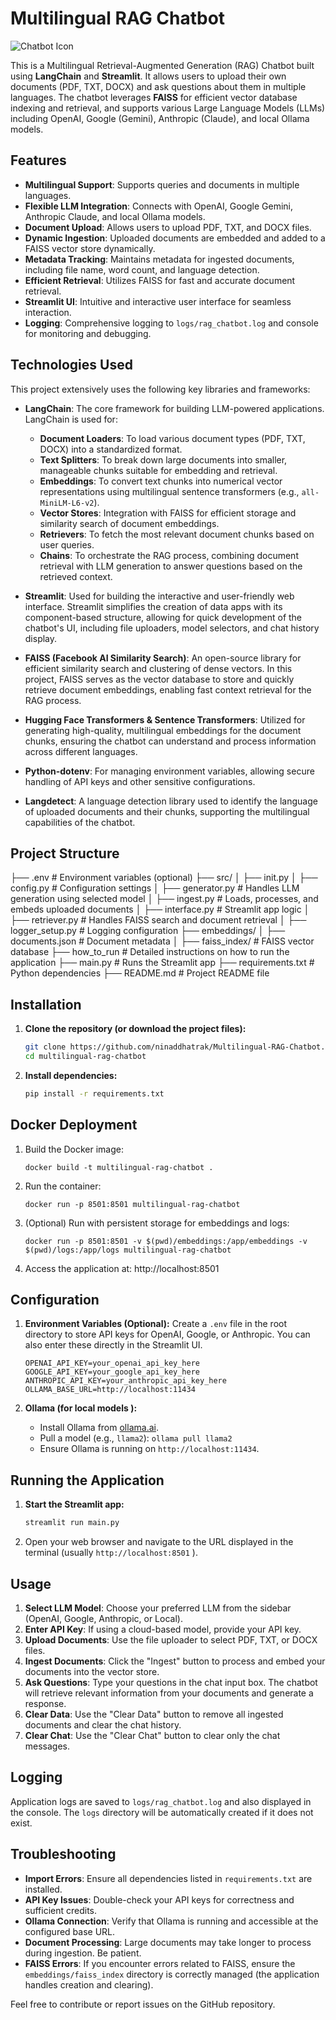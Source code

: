# Multilingual RAG Chatbot

![Chatbot Icon](https://raw.githubusercontent.com/streamlit/streamlit-example-app-multimodal-rag/main/assets/catrag_icon.png )

This is a Multilingual Retrieval-Augmented Generation (RAG) Chatbot built using **LangChain** and **Streamlit**. It allows users to upload their own documents (PDF, TXT, DOCX) and ask questions about them in multiple languages. The chatbot leverages **FAISS** for efficient vector database indexing and retrieval, and supports various Large Language Models (LLMs) including OpenAI, Google (Gemini), Anthropic (Claude), and local Ollama models.

## Features

-   **Multilingual Support**: Supports queries and documents in multiple languages.
-   **Flexible LLM Integration**: Connects with OpenAI, Google Gemini, Anthropic Claude, and local Ollama models.
-   **Document Upload**: Allows users to upload PDF, TXT, and DOCX files.
-   **Dynamic Ingestion**: Uploaded documents are embedded and added to a FAISS vector store dynamically.
-   **Metadata Tracking**: Maintains metadata for ingested documents, including file name, word count, and language detection.
-   **Efficient Retrieval**: Utilizes FAISS for fast and accurate document retrieval.
-   **Streamlit UI**: Intuitive and interactive user interface for seamless interaction.
-   **Logging**: Comprehensive logging to `logs/rag_chatbot.log` and console for monitoring and debugging.

## Technologies Used

This project extensively uses the following key libraries and frameworks:

-   **LangChain**: The core framework for building LLM-powered applications. LangChain is used for:
    -   **Document Loaders**: To load various document types (PDF, TXT, DOCX) into a standardized format.
    -   **Text Splitters**: To break down large documents into smaller, manageable chunks suitable for embedding and retrieval.
    -   **Embeddings**: To convert text chunks into numerical vector representations using multilingual sentence transformers (e.g., `all-MiniLM-L6-v2`).
    -   **Vector Stores**: Integration with FAISS for efficient storage and similarity search of document embeddings.
    -   **Retrievers**: To fetch the most relevant document chunks based on user queries.
    -   **Chains**: To orchestrate the RAG process, combining document retrieval with LLM generation to answer questions based on the retrieved context.

-   **Streamlit**: Used for building the interactive and user-friendly web interface. Streamlit simplifies the creation of data apps with its component-based structure, allowing for quick development of the chatbot's UI, including file uploaders, model selectors, and chat history display.

-   **FAISS (Facebook AI Similarity Search)**: An open-source library for efficient similarity search and clustering of dense vectors. In this project, FAISS serves as the vector database to store and quickly retrieve document embeddings, enabling fast context retrieval for the RAG process.

-   **Hugging Face Transformers & Sentence Transformers**: Utilized for generating high-quality, multilingual embeddings for the document chunks, ensuring the chatbot can understand and process information across different languages.

-   **Python-dotenv**: For managing environment variables, allowing secure handling of API keys and other sensitive configurations.

-   **Langdetect**: A language detection library used to identify the language of uploaded documents and their chunks, supporting the multilingual capabilities of the chatbot.

## Project Structure

├── .env                     # Environment variables (optional)
├── src/
│   ├── init.py
│   ├── config.py            # Configuration settings
│   ├── generator.py         # Handles LLM generation using selected model
│   ├── ingest.py            # Loads, processes, and embeds uploaded documents
│   ├── interface.py         # Streamlit app logic
│   ├── retriever.py         # Handles FAISS search and document retrieval
│   ├── logger_setup.py      # Logging configuration
├── embeddings/
│   ├── documents.json       # Document metadata
│   ├── faiss_index/         # FAISS vector database
├── how_to_run               # Detailed instructions on how to run the application
├── main.py                  # Runs the Streamlit app
├── requirements.txt         # Python dependencies
├── README.md                # Project README file

## Installation

1.  **Clone the repository (or download the project files):**
    ```bash
    git clone https://github.com/ninaddhatrak/Multilingual-RAG-Chatbot.git
    cd multilingual-rag-chatbot
    ```

2.  **Install dependencies:**
    ```bash
    pip install -r requirements.txt
    ```


## Docker Deployment

1. Build the Docker image:
   ```
   docker build -t multilingual-rag-chatbot .
   ```

2. Run the container:
   ```
   docker run -p 8501:8501 multilingual-rag-chatbot
   ```

3. (Optional) Run with persistent storage for embeddings and logs:
   ```
   docker run -p 8501:8501 -v $(pwd)/embeddings:/app/embeddings -v $(pwd)/logs:/app/logs multilingual-rag-chatbot
   ```

4. Access the application at: http://localhost:8501


## Configuration

1.  **Environment Variables (Optional):** Create a `.env` file in the root directory to store API keys for OpenAI, Google, or Anthropic. You can also enter these directly in the Streamlit UI.
    ```
    OPENAI_API_KEY=your_openai_api_key_here
    GOOGLE_API_KEY=your_google_api_key_here
    ANTHROPIC_API_KEY=your_anthropic_api_key_here
    OLLAMA_BASE_URL=http://localhost:11434
    ```

2.  **Ollama (for local models ):**
    -   Install Ollama from [ollama.ai](https://ollama.ai/ ).
    -   Pull a model (e.g., `llama2`): `ollama pull llama2`
    -   Ensure Ollama is running on `http://localhost:11434`.

## Running the Application

1.  **Start the Streamlit app:**
    ```bash
    streamlit run main.py
    ```

2.  Open your web browser and navigate to the URL displayed in the terminal (usually `http://localhost:8501` ).

## Usage

1.  **Select LLM Model**: Choose your preferred LLM from the sidebar (OpenAI, Google, Anthropic, or Local).
2.  **Enter API Key**: If using a cloud-based model, provide your API key.
3.  **Upload Documents**: Use the file uploader to select PDF, TXT, or DOCX files.
4.  **Ingest Documents**: Click the "Ingest" button to process and embed your documents into the vector store.
5.  **Ask Questions**: Type your questions in the chat input box. The chatbot will retrieve relevant information from your documents and generate a response.
6.  **Clear Data**: Use the "Clear Data" button to remove all ingested documents and clear the chat history.
7.  **Clear Chat**: Use the "Clear Chat" button to clear only the chat messages.

## Logging

Application logs are saved to `logs/rag_chatbot.log` and also displayed in the console. The `logs` directory will be automatically created if it does not exist.

## Troubleshooting

-   **Import Errors**: Ensure all dependencies listed in `requirements.txt` are installed.
-   **API Key Issues**: Double-check your API keys for correctness and sufficient credits.
-   **Ollama Connection**: Verify that Ollama is running and accessible at the configured base URL.
-   **Document Processing**: Large documents may take longer to process during ingestion. Be patient.
-   **FAISS Errors**: If you encounter errors related to FAISS, ensure the `embeddings/faiss_index` directory is correctly managed (the application handles creation and clearing).

Feel free to contribute or report issues on the GitHub repository.
